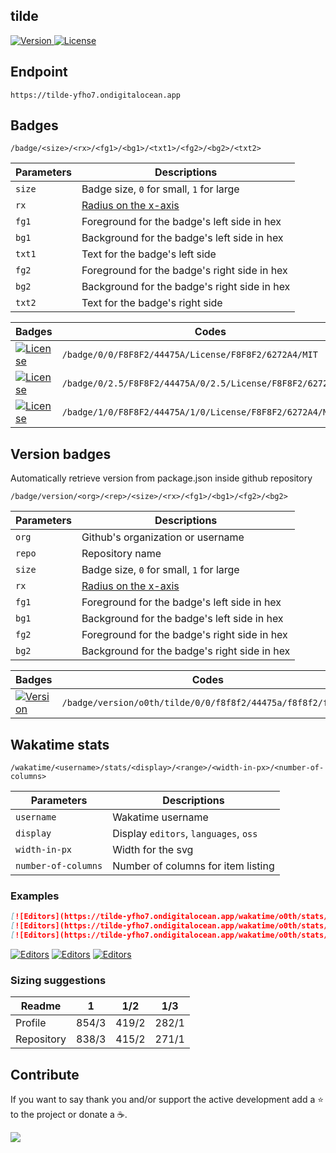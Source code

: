 ## tilde

<p>
  <a href="https://github.com/o0th/tilde">
    <img src="https://tilde-yfho7.ondigitalocean.app/badge/version/o0th/tilde/0/0/f8f8f2/44475a/f8f8f2/ff79c6" alt="Version">
  </a>
  <a href="/LICENSE">
    <img src="https://tilde-yfho7.ondigitalocean.app/badge/0/0/F8F8F2/44475A/License/F8F8F2/6272A4/MIT" alt="License">
  </a>
</p>

## Endpoint

```
https://tilde-yfho7.ondigitalocean.app
```

## Badges

```
/badge/<size>/<rx>/<fg1>/<bg1>/<txt1>/<fg2>/<bg2>/<txt2>
```

| Parameters | Descriptions                                                                          |
| ---------- | ------------------------------------------------------------------------------------- |
| `size`     | Badge size, `0` for small, `1` for large                                              |
| `rx`       | [Radius on the x-axis](https://developer.mozilla.org/en-US/docs/Web/SVG/Attribute/rx) |
| `fg1`      | Foreground for the badge's left side in hex                                           |
| `bg1`      | Background for the badge's left side in hex                                           |
| `txt1`     | Text for the badge's left side                                                        |
| `fg2`      | Foreground for the badge's right side in hex                                          |
| `bg2`      | Background for the badge's right side in hex                                          |
| `txt2`     | Text for the badge's right side                                                       |

| Badges                                                                                                                                  | Codes                                                        |
| --------------------------------------------------------------------------------------------------------------------------------------- | ------------------------------------------------------------ |
| [![License](https://tilde-yfho7.ondigitalocean.app/badge/0/0/F8F8F2/44475A/License/F8F8F2/6272A4/MIT)](https://github.com/o0th/tilde)   | `/badge/0/0/F8F8F2/44475A/License/F8F8F2/6272A4/MIT`         |
| [![License](https://tilde-yfho7.ondigitalocean.app/badge/0/2.5/F8F8F2/44475A/License/F8F8F2/6272A4/MIT)](https://github.com/o0th/tilde) | `/badge/0/2.5/F8F8F2/44475A/0/2.5/License/F8F8F2/6272A4/MIT` |
| [![License](https://tilde-yfho7.ondigitalocean.app/badge/1/0/F8F8F2/44475A/License/F8F8F2/6272A4/MIT)](https://github.com/o0th/tilde)   | `/badge/1/0/F8F8F2/44475A/1/0/License/F8F8F2/6272A4/MIT`     |

## Version badges

Automatically retrieve version from package.json inside github repository

```
/badge/version/<org>/<rep>/<size>/<rx>/<fg1>/<bg1>/<fg2>/<bg2>
```

| Parameters | Descriptions                                                                          |
| ---------- | ------------------------------------------------------------------------------------- |
| `org`      | Github's organization or username                                                     |
| `repo`     | Repository name                                                                       |
| `size`     | Badge size, `0` for small, `1` for large                                              |
| `rx`       | [Radius on the x-axis](https://developer.mozilla.org/en-US/docs/Web/SVG/Attribute/rx) |
| `fg1`      | Foreground for the badge's left side in hex                                           |
| `bg1`      | Background for the badge's left side in hex                                           |
| `fg2`      | Foreground for the badge's right side in hex                                          |
| `bg2`      | Background for the badge's right side in hex                                          |

| Badges                                                                                                                                       | Codes                                                        |
| -------------------------------------------------------------------------------------------------------------------------------------------- | ------------------------------------------------------------ |
| [![Version](https://tilde-yfho7.ondigitalocean.app/badge/version/o0th/tilde/0/0/f8f8f2/44475A/f8f8f2/ff79c6)](https://github.com/o0th/tilde) | `/badge/version/o0th/tilde/0/0/f8f8f2/44475a/f8f8f2/ff79c6`  |


## Wakatime stats

```
/wakatime/<username>/stats/<display>/<range>/<width-in-px>/<number-of-columns>
```

| Parameters          | Descriptions                          |
| ------------------- | ------------------------------------- |
| `username`          | Wakatime username                     |
| `display`           | Display `editors`, `languages`, `oss` |
| `width-in-px`       | Width for the svg                     |
| `number-of-columns` | Number of columns for item listing    |

### Examples

```markdown
[![Editors](https://tilde-yfho7.ondigitalocean.app/wakatime/o0th/stats/languages/last_7_days/838/3)](https://github.com/o0th/tilde)
[![Editors](https://tilde-yfho7.ondigitalocean.app/wakatime/o0th/stats/editors/last_7_days/415/2)](https://github.com/o0th/tilde)
[![Editors](https://tilde-yfho7.ondigitalocean.app/wakatime/o0th/stats/oss/last_7_days/415/2)](https://github.com/o0th/tilde)
```

[![Editors](https://tilde-yfho7.ondigitalocean.app/wakatime/o0th/stats/languages/last_7_days/838/3)](https://github.com/o0th/tilde)
[![Editors](https://tilde-yfho7.ondigitalocean.app/wakatime/o0th/stats/editors/last_7_days/415/2)](https://github.com/o0th/tilde)
[![Editors](https://tilde-yfho7.ondigitalocean.app/wakatime/o0th/stats/oss/last_7_days/415/2)](https://github.com/o0th/tilde)

### Sizing suggestions

| Readme     | 1         | 1/2       | 1/3       |
| ---------- | :-------: | :-------: | :-------: |
| Profile    | 854/3     | 419/2     | 282/1     |
| Repository | 838/3     | 415/2     | 271/1     |

## Contribute

If you want to say thank you and/or support the active development add a :star:
to the project or donate a :coffee:.

<a href="https://www.buymeacoffee.com/o0th">
  <img src="https://img.buymeacoffee.com/button-api/?text=Buy me a coffee&emoji=&slug=o0th&button_colour=FFDD00&font_colour=000000&font_family=Cookie&outline_colour=000000&coffee_colour=ffffff">
</a>

